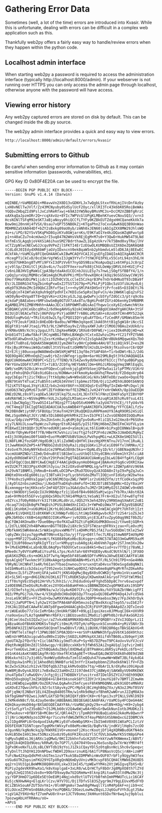 # Gathering Error Data

Sometimes (well, a lot of the time) errors are introduced into Kvasir. While
this is unfortunate, dealing with errors can be difficult in a complex web
application such as this.

Thankfully web2py offers a fairly easy way to handle/review errors when they
happen within the python code.

## Localhost admin interface

When starting web2py a password is required to access the administration
interface (typically http://localhost:8000/admin). If your webserver is not
running over HTTPS you can only access the admin page through localhost,
otherwise anyone with the password will have access.

## Viewing error history

Any web2py captured errors are stored on disk by default. This can be changed
inside the db.py source.

The web2py admin interface provides a quick and easy way to view errors.

    http://localhost:8000/admin/default/errors/kvasir

## Submitting errors to Github

Be careful when sending error information to Github as it may contain
sensitive information (passwords, vulnerabilities, etc).

GPG Key ID 0x80F4E20A can be used to encrypt the file.

    -----BEGIN PGP PUBLIC KEY BLOCK-----
    Version: GnuPG v1.4.14 (Darwin)

    mQINBE/rUaMBEADi+M0avwVn2X8D13vGDNYLJx7wQgbLStxxfRhLmjIVcDnfAzby
    LxH8vNElTwJVlf/Zz43MCNyuby0SdSylUcF2Oyc/xllRI3Tc43k6bK05RoiBeWAs
    YGQbvZHbqZId9PslJxCzhReRfxwj+69A33YW5NoyBMsVMC3s+DcCM2VZBBfgRrzC
    oAXkqQaJpzmORr2Q+rcqX4vUz+8YIc7WPVcGlUPgKLMBehKYuevCNouSQ3//vrn3
    HcsNINlTSFqM92eSKTJaBjaNoyy0hiQCCfLTYFy0KZBkEUTZdgxHHCQaneKkXk7a
    Bow9mi20nnHj4fVSX/8sau7vQP755NBOkZj+KTgaPhn27oCxvGAwK6QQ3B9UnWao
    MDHM8Za5XA044Df+bZY2sBxkg09aU0yb/zmNh0xJEN60jsAbIgZXX8MW29JhlsWQ
    4o+s/iPO/82YSvV5KqPkD8GyzKYu8GWjarnKs/E9KfaO1Ye4kzDQasWZqNFwvtp8
    p1+n40aCZu7n4cmUwo2rI5uq847N2WHsVkREjEgM+M7s0+Y3QwDrHukMW54T9LNd
    VnfmEs5LAgqbjoV4XS1A6ihuoSMZ7BdrthawZL1Eg4zUkrv7kT5Bmd0xyTRajlhV
    xCTZzpNlwcNECwGJJcqu9VPeZjlSFKTI4ErIzEGwOLKUMBQBsUZ3X6DeZQARAQAB
    tCdLdXJ0IEdydXR6bWFjaGVyIDxncnV0ekBqaW5nb2phbmdvLm5ldD6JAj8EEwEC
    ACkFAk/rUaMCGy8FCQeGH4AHCwkIBwMCAQYVCAIJCgsEFgIDAQIeAQIXgAAKCRCR
    rKcegPTiCkCvD/0cd3ArVgYWSsI3JgW3YYvTr7thWJFQ3PXLv55CotL94zn3hE/H
    wrOGV7UHKbng8TvMfi9FYxI3dPzVv6Y7nyGDS9Bza7KoApuQq2ix6tHFpiJc8rpZ
    ojv9lSp/ZX4itCljKibv4Ln/7uiO7FXexrouFk88jChULOeWpjDRVLVd+KUIjF+2
    Cv6nLOBJHVIgMaWiCjpA3BptdaAkd1CECnbJUiLESy7s7nwLjSOgfSfBBfY4/1/n
    cpQq1yrxUqiMQM8cvSWim4gbCMu8VPKirMInf0vwXQHc4jkOqi9oSGSUwyCVWj9S
    EHo779HaXUDiPW1jidctiIOZh0CV3LcCleI5CzkqrB3Pe7nOr6dHNuOT93cDBa9f
    EV/JLID8RG347UgZbin6gPxwOxZJTSST2G79p+PLPkLPjP1Qbc5zU3fibLHydL6j
    eKq9T92RdeZMcId9QbC2ZRfvf5ejl+++hySMlPAtDH5ntYjPrfce85+D3I0EYi76
    SOSqbjnT41WfakXq9uh9gQfpdhFIx7KDIuSe5pRsCbpFvCn/4x1NW6KlqEq2sFS2
    vW30yNo+DVqa8TT8+QgVvKo+zX24cyGJLJqLqwQwPxjcb5YyfZdGCc3/ptrq9c0a
    mjkdaPjBAEabesr6MFsbwSmBg0GTUV7zAx8To/BgHiPn0FZGYz4O6enHyIhMBBMR
    AgAMBQJP61ZMBYMHhh+AAAoJECxlbRPOWMTuBGsAoIfhqwv1coXy6IzdwmchNtXe
    KSBQAKCyUXCeGbcq9hx2/6d9egAHVGy92okCHAQQAQIABgUCUAmdYgAKCRA+3tSF
    N23UjDl9EACwf9Zvj06PdVgrPsYjaO0Rf7r6B6LsMzSAh+s8zoOXfCHn4MY522qk
    D9dUtoqMvGd/+TRitXz03w2Lfg/CPQO1IQYrpEuAYTOnLrTzCedRF/GMbWs85mrH
    eQy7fF2eukf1K8Jc8HEoDBrBadbu/WFMNm3qXqedC1kA03httB1g5gW18riNccSI
    BEgFt81roAFJtaq1/Pb3/9Lt2WPd5ay9vZ/UbyaXWFJuRr2lMOOJ9BAu2xUUkO/u
    yYKMAvGN9/XcVcyJpquLhTLlDgXeeRWQK/1RXo8rD0FWE/+jiexIOk4RdQjHD+wX
    Onb814TtIaNwf8AcFlRCnpWBGJfNRnLBXWqDcYCxtxO2whzuIMs+YC21fYPZfbN6
    WTbdOlAhwDnnXJgJtiZxsrKzH8wcpfgGVLKYxI2sSgkAdZWrdBUk6MQqweXQs7bO
    m5bFCToBhsE/bQmAX5bWqWU0JIymZHmTxy0HrCpOmWo4AH/8T3zi8Qjk9lZ+es2N
    F8xjByzRYHeuiW4QutmBUl3tVSYoxEtzOHMNfUlHJsDLU+Ok9jfKsoVvorC6rQQF
    S2rEJtjj80uxxqa9WA0WeDxUWSkMjWP9I13qf8eJYSAP4bh+TirbdDWtrBiJ/2dG
    9QE0Og46CXMhnOqbZjuw0jrbZzcUWfegrigy8m+6arHU29MLBq5t3YkCHAQQAQIA
    BgUCUA06mwAKCRB9PC+SZz1/fTEND/9JS4Zwv9ydU9eV6df6ICcjThfqu0BGPypq
    FWrYGVw1DbFX7zMltT1+7iB3/ZCOfq/HEYbAN1lDm+6RGJiRbUqgVmq1NRlEqqSL
    GW9/seDM/b28cLWreuVFGQevCcpEnnkjqlgEHYbSoejQF6w5ai1zlpPTMV/U1KrU
    8ptzFmhsQhDcFG8s9idG8sco/KONWw+z4YkmoHyAodAVhqTRewt8/F2DdqsHrp04
    xqyCbEgo7tj2icTKBsxjTttkOpNojwN+W9xG8CoG/AXv3ARTeDD/zwaOo+DqoEfQ
    y8N79tmVT4TsaC2fuB5htceRI634VVmtltpbHez5TD0/Ojz12xMIh9iBO0tb6NtQ
    fS2iKTST4paL3YgYiBJZ/b4s2nkbY86Frn3OEXQqSrEsEPBqfInIWA+NPcDqxljN
    zUdO637W2yDMz673u9PlZEfVdKWrHoffE3ZMWZiJvH24YYxHrOWkKh/8p1OaEEQH
    DNEzD2NLz8s9TixqOEw5JAV19lkq75Lnu1XL3EnTXTklFNnzCEHdFa5pYZIBVY0P
    oAVRAYWEJc+NSVmqMMnrkUL2s2p0gILM3amie+x5QP/AzuqR1A3EhzRu97suL431
    msilQwCNgGgj75vwOSI41af9Qzg2fT14pO5XvKHHMcta3yU47VthCEj/tfyU4vY6
    /HCT4mq1FIkCIgQTAQIADAUCUA3usAWDB4YfgAAKCRDFkJGMVRg/YFfCEACLfz5v
    fK20BXdWtiytRP/SFBUUp/3tAuTnH29Y2RuQQKEUuRRPKemUY9JAqR9ORS24SiQl
    0WLzSgo8WkqtJGY/zNExtDibB6EqHVkMhk2I3vvIb3FK1lxZvsGENbD0IbQQuMsm
    tULw/QdpiVePPTOLJbsZUnSnHcJLqKdMj8gTpvOoRu+RliCQSJxG2Xmz8rP6SUhe
    ajy7LNXUJLsuwfbpWczu7uHqqrEtoR24qUS/pI51fONjH6bmZZNdIFmCkUfVLyim
    MlBXwdI28tQQDr3LM7mredUKRjam+d+aSmzAjaLt6lEoHK+biPxgDI8NWalB+gu9
    PdiNrfQhyWvFD4f7fB/HBeYK7wVnizilmzftg2foIP2Fn6zzWZNx3JAmDdLMqHyZ
    e43j3VXKpbmiO0fS4A9+EuoYMxNM7UbBVSUmzLPwVhpqMGi+wLKZK8eSHQI5UlIi
    ELN8FLHK2fozG8P/HgdEdKjL9liZa9WEsQHfHl1kezHgXMtNTnuJV17nnC1RuAL1
    1tJwwRKmGhZmP5+AfPNDbG2dsD1hOyRaJizQq1GbKvi2FuCeiE09FfxlhRMAv/C2
    C4sGv47hJ64yN9Yk8xdzCe29PKwG30X8c5ka+rDpNLd5y1D/kt/jGBENaqUN3hrJ
    VucmUUAMZNDzlZZm0/DdnuBtElSB1bmlLuzUtbQlS3VydCBHcnV0em1hY2hlciA8
    a2dydXR6bWFAY2lzY28uY29tPokCPgQTAQIAKAUCUAmKygIbLwUJB4YfgAYLCQgH
    AwIGFQgCCQoLBBYCAwECHgECF4AACgkQkaynHoD04gp4jBAAvHzFGg6cvOXRIXaw
    eVZU2K7TJB33PgsXhORlh3yiu/JkIzOXvdn4FNMQLsg/wfFLHriZQW7pAhVz969A
    1n29vN71BNMlLjhRmuB+4smRLuDCDPw+ZRuO7DUoyQzA3GDA8nItpI9xPgZqJuCn
    ANQteDVex6Eg600iiy/I3BTsAVJ+pfLycbhVGdoZMaTlIOQjvnFIdGdycW2bwYea
    lTP4s0vzSyH0VaIgqely9C6NlMO3qvZWE/7W0Plsr2s6X0ZVfm/ztfCoOkxSqzPO
    j/AyDlG2nbszoHZma/jLNxQdfhaDXqhs8mFufO+C8DJD7iBE58gNNc+O2yY8aiHY
    Bixmnmgg+tmjKKkce5r2mF4QfZOYiu3GAdzDo7uJMZrIR1HMyO2SlZ4OWCv9n6N5
    Ww/c9A9DbYjSeGQcIUJk9NbNpzfz1j1Ee6fB4v086O5aMjwips7Yb7Rx/A8st02A
    za6+9YMnbth5EFvv1gU6QxSROu7ChH14PMqktLYeSaN17FrA+XE2ulTd+w8TqfYd
    x0ZYcsJfU0yR08oYrk317t8KzRLd0rzL/dQS2Yk3eh4Z0Vy29RNSmqSXmAVC2oB1
    /6caq7lkQiQk0qPkTWqDihJPUSLB4WdXnII4Ic3+YWPmDiOWa7FlwF82pVEGBGRZ
    0dEi1KsHbKJ+xU6UMU412KrhL0OJAhwEEAECAAYFAlAJnWIACgkQPt7UhTdt1Izt
    qBAArEiVQHXQJIsBtKKWFcXJXNWpfv8EcLhtiWp5kW8gwvbcRZr7z2S4rioZGJe3
    qMkJbRhDcrX6B+G4gVNEOJIUKxPKw+rjv92OOLynjE3LATsvZpyG0qg9NIf0bZG/
    8qCfQWJ4KOnw8kr7Due0Bmyr8ofK4IwATGZtiFq0KUGdMKBOooo2/tVwe8jGQR+k
    i/2d7LL9DE2Vh4BPwWannBGTT0IBv2i8Xc9cSIFSTWzarq9FRVxjzax+FLeOvzMj
    cMbfkAHS5WR4mnAcSrWASxgXovxWM6fYls4DHMcPBSJfA17uv5UddDmltKle25wV
    lq6yZWxjbiyu7qgnMwBT0Nnv43pJSo/yjffzp+D8tlfec7LREg1tmwN8PImU9pMO
    cspp+M9F227SuAX2eoW/LfKG0849pKoHbcBiKsgq+cvONC57ATAQ33mGwRMS9azM
    9H/I3i0f08owsYgRkIgYTzzlvrkMhygtsubA0gzAi4b6Vmh7qgAr2STJnm3Xx20w
    9+lMvEkDMHExLabnBJBL0AqPpvT6DUVCwtsxasB4kS+0wziud+sv7TfDjz78aNLJ
    DMee0c7y0VYVaMRaEiYsuF6Ls7ps/Kvh7ahr60YP4QE0yvNsdC9UthlN/lj3FX8O
    qUASKUZMQLc6s+mOKLbIF7wYq/Wgm5bF48SaWb5DFYvMHVaJAhwEEAECAAYFAlAN
    OpsACgkQfTwvkmc9f318NxAAgetpdmO8DABN+MSxYLK7F/RL5Ch91TPD+nGe4HNk
    V9RyNilKCNR4TJa4R/h6Ian7YbaoInwnou3roruxnQtaD4vsxT8OeSxgdaBqNWJi
    bd1bHNu4Sicb2daixyfI952exGc3iNHCwp0DXZ/kDVw6me8qAPkqMrRfnZOkwkRo
    ZdQencIL5fiZPzeHjGFAjw447tjKNS4QqMwjBqyBX0s0CWKDjfgnHo1nVcxamSqT
    A5+SL5Hl+gp+dHG1XNihU3KL6ITTCsRUDK5qkyCKDwmXmAlkGryoF7YSFtWlM9oI
    z1fT0sYgVEcO5q912HrVh/5Jhh1S//cJhEdudnGy4FYghd5bDp8C7nrv6swzxpdf
    2a9DE0N6Z5eDGsRLRvBCes2XYOGx6bBaHFH4cu1BBNWZDD4ZxqOPNKEaXs19SDPV
    KJ/OI9efstgjhLuV8M69a/wJzlGyAvKD07CFc/q7J96sNs/hXY5UAZbtNWcigFFI
    8Q3/PMyPGj7ok/Uwr4/V3XgDdbCH8oDQ6SQy7TnxpGxQUJ0EwMP04Dq4JvFcd5k6
    JnsLeG9C8RIv+FFZ5uU+bwJwMXXVWuAXyOIAxJQ0P0+Haebso3Wyz7FpJkhOrDyk
    HxXJjJaPUPTN+Llyh2w1YCQeTPA64AFdGH5mvzoIqTBxdkXcqZtep55/suIbE2fr
    JtKJAiIEEwECAAwFAlAN7p8FgweGH4AACgkQxZCRjFUYP2BYpBAAp8ZzJQTxIesO
    mriWUEaUDo77zlGcIeMrDAsj9nUHkfSB6f+09Lg1IqoiXesx0JPMuqCI6k+UXVR9
    /na9oxGxu7LAzTqmAWPWnrRbFX/ciBEUzuedUi2Ma0izlqNPh0bJr8uFAxGGR2zG
    Rj8Coel6oZsGIQZwJjur/aZ7xkxNEAM9NX8QnNGZ5QUFQRQBYrxIVxI3GDprLz1I
    g4Bza4KoOfBkKKXMOKSvTdqFCit0miM/FDTyH/oPOpsnkSConoHk4+yMiVSNXr3b
    1M58NFHJZI1NFGeXmV58CQnmT3nwDBVvT/UKL1iBUXK/FB028R6gsTBkSEAbVG+R
    QuT9NfTelsTAqfrl3PWUJB0l5P0A3DOr++mrSVPrAAMWH3hfpybV6tK1dd49thzc
    vWEnUrHM5A3oigcwb5udN9xI1Q9vjS6D2LXdMVkpXXJASif4hTB60Lu3b9qeYjXR
    /poUTAZp2fQvt9/+Iicl0ATKkiy3mdTcKuP+Sy+N57DZPeoT9PC4oUvvVuYVJcsV
    d9qtRvWgBIHnZdJlSOdwcgp/r8iB0zcxkKbrh3fWh652AiZngAU1ql1qfvir2m01
    B+urTemUGvL2mKiyZthBQaAduZ8dyl0XDNwEglBTPmAHxLd6R5yiPekDLc6fb+cC
    z01nK44zAxKYABD1AgfRr8QrXkefRlK5Ag0ET+tRowEQALOW3DtK8k8hd0E9d1N8
    B96xkxYdJi7y3jd6S/9oHWVydbRnduTzmlGlmQQuh47VumwHW+W8WTJBLf4ykdG4
    vRZdqskw1nPRi1C1AhedRdi9NHBfurkE3nYfrIXaebpbbmnZ1Rodk6hW1lfV+FZb
    NcZw3xS2Ka1zh12vkTDQfqQbJZtqLkkMvOoQOx7tq/+0bArIL9/dXyReiO9iHpu8
    RwW8MjBvOynAJEQti7eBx8w223aH0nZ2J197dm437CjABWy4jSAKW8yVU94RKEWX
    ihu4TpOaT/uRwUQV+/JcFgjOjiITHDBDkY1fusitrxd7IDelDSZYCUJt6Eh99QNX
    M0nQ5OxqbUgTJmZSKQQD4+GlB4tbksnokS8ftIZOYJrX1muYG107v7BMTlZCmwHm
    1m1zHEWDqiwqdBR/OoZERJVwLQqAwhn25mfcyesF8hKNM6QNNLuDk916DteMNkRz
    uGXOvE27QwvihFb/L9ZrSctSAyvky2PCrMp54jBCzHghB0g7Xx/yN3o2JMoT0SVV
    sDFjq9W/EJNBoY1ELV4ZEmq84805TRm/w1nRk9dNqtxfBhmR2wWOrunJ2ZqM8A3o
    bkfbgGHmPY02woiJoNfLGXfSDfNjbRIQXfzB9rCK0+r6fqei3vzPINiLSVNlD9I9
    iJkMk4kN8cf/bL42ayOenBejABEBAAGJBEQEGAECAA8FAk/rUaMCGy4FCQeGH4AC
    KQkQkaynHoD04grBXSAEGQECAAYFAk/rUaMACgkQy29x+udlBN+KOg/+K9+2ybg4
    CztSofLpYlnZ35oBG7+ISJMLb60cV2Q4w6Wjw0ArHDsGrBwGkNunIotbJMUDKzJ1
    ZYPwukovr+0fBXYSB+MC8mrSC/QRl44ZY/iTpmROYP8UBaQiabkG3kAoMv8QwnrP
    1ljNricWpKNdyzo3ZRF4pr7icuYefdWGZWTRcXf4ayPNbhSXSbNmQxcG2IDBMCVk
    CyJ1Dg4RHPi8rOo4pod1kAyMKiyEdfvOeWbpSMX+cIbI5m6V0X0S1WXaPCLIztzV
    DO5FEXUKTG5NTcqevTgqKMxtWVxyFx08eMsvWeSb/BqRvYA/jndKVjlHq0s7zcOO
    eJgunNU/kgNoNckqJp7KWXRE1VO+vmoneFj2KscrKootjDf14gXQRWBudGKfN4dx
    UvHiB5DeIm913mut5ONzx2Gx8z95y6UFKIKnzdzYlSCfUVLbUwNwYK5StN8pGPe4
    tqMyu5qNExL36jARXc1qQMwG/0KCI2bkhnfuGcK2U5T+kkYzwNfKNWemxI/ABVT/
    hg9X1k4QHIQd9Ueo/kRRwR/Qv7GP7l/LQ4704YOovaJ6oSus8pZw7XrWzYMRY4ft
    IgPxOKveNxTLLOLsBLCNYTdb19zYoiJ1ZkiCQayYDl5zOtqBsnNcLShc6vSpeqvc
    x7yDnlTtJhQYH12OnNPbwcfWDHl2D9oxrznuKQ/6A1flP8NasVcQScjrAN+izmMT
    TuFcNw42XquQdkPHtskGTms1zuYTkuk5BaIDMPWhinWvOUF07rbFly9UgyhW3fex
    nVGu6UTKZopsimFKU29YGTpXRgQnNQ6mDyUVnivMK9cvpF85CQH4CtMWk6ZHU8D5
    qq2rn1VU31pLBeWMKO8Q8HnXXLskw331mI45/tpWEwYYM4s2XtjWGIgvqTbXS+B/
    MiPiy2gdeVKR9hwXa1/k8vXoplgaE+3xLR0/wLQrHCTyF8bOrJg8MpXO8th7lZYd
    tgdyXJeQ2356Isbs0x+9ObfD9xwy8w7U2GRmHw+8lknp1RituwH33lVdMw2Nc3tj
    yy/YDP3HmD71p6DEe5EtOeEUMj4Nqjxkd9ztlUTV1YbBfmhImHPMWUTcLic16CAY
    Ku5jcNXHwN4q+ElqLKrlCzv/AYV7Oi/Dj1TDfvSl83SZygr9mJY9gLEUvxM5dFYD
    8CiZBSkSouAFZUT5UvYm1+/0lnNPgmAvr3wwh8gPHwqllYinM4Pp6kF+njib9+nC
    QlLOUceZZMYmSn08AkzOqvYezPQBKG/I0GezLowHwZBqsLJJq6GuFVYh3LgtJ5Aw
    +igV1AZY9XU+NzfZ7omPwU8rX+a+1JCTV0ome/3kHHunt6SDxfNr6wqJuj9pblui
    7pozwgAbLHfRRAmu/oU=
    =APcG
    -----END PGP PUBLIC KEY BLOCK-----

